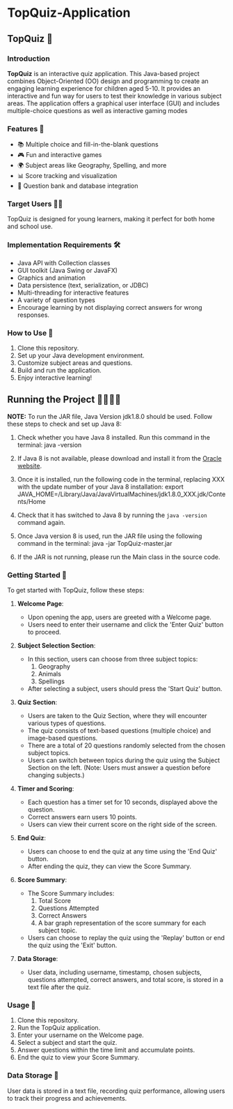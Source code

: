 # TopQuiz-Application

## TopQuiz 🧠

### Introduction

**TopQuiz** is an interactive quiz application. This Java-based project combines Object-Oriented (OO) design and programming to create an engaging learning experience for children aged 5-10. It provides an interactive and fun way for users to test their knowledge in various subject areas. The application offers a graphical user interface (GUI) and includes multiple-choice questions as well as interactive gaming modes

### Features 🌟

- 📚 Multiple choice and fill-in-the-blank questions
- 🎮 Fun and interactive games
- 🌍 Subject areas like Geography, Spelling, and more
- 📊 Score tracking and visualization
- 📖 Question bank and database integration

### Target Users 👦👧

TopQuiz is designed for young learners, making it perfect for both home and school use.

### Implementation Requirements 🛠️

- Java API with Collection classes
- GUI toolkit (Java Swing or JavaFX)
- Graphics and animation
- Data persistence (text, serialization, or JDBC)
- Multi-threading for interactive features
- A variety of question types
- Encourage learning by not displaying correct answers for wrong responses.

### How to Use 🚀

1. Clone this repository.
2. Set up your Java development environment.
3. Customize subject areas and questions.
4. Build and run the application.
5. Enjoy interactive learning!

## Running the Project 🏃‍♂️🏃‍♀️

**NOTE:** To run the JAR file, Java Version jdk1.8.0 should be used. Follow these steps to check and set up Java 8:

1. Check whether you have Java 8 installed. Run this command in the terminal:
       java -version

2. If Java 8 is not available, please download and install it from the [Oracle website](https://www.oracle.com/java/technologies/javase/javase-jdk8-downloads.html).

3. Once it is installed, run the following code in the terminal, replacing XXX with the update number of your Java 8 installation:
       export JAVA_HOME=/Library/Java/JavaVirtualMachines/jdk1.8.0_XXX.jdk/Contents/Home

4. Check that it has switched to Java 8 by running the `java -version` command again.

5. Once Java version 8 is used, run the JAR file using the following command in the terminal:
       java -jar TopQuiz-master.jar

6. If the JAR is not running, please run the Main class in the source code.


### Getting Started 🚀

To get started with TopQuiz, follow these steps:

1. **Welcome Page**:
   - Upon opening the app, users are greeted with a Welcome page.
   - Users need to enter their username and click the 'Enter Quiz' button to proceed.

2. **Subject Selection Section**:
   - In this section, users can choose from three subject topics:
     1. Geography
     2. Animals
     3. Spellings
   - After selecting a subject, users should press the 'Start Quiz' button.

3. **Quiz Section**:
   - Users are taken to the Quiz Section, where they will encounter various types of questions.
   - The quiz consists of text-based questions (multiple choice) and image-based questions.
   - There are a total of 20 questions randomly selected from the chosen subject topics.
   - Users can switch between topics during the quiz using the Subject Section on the left. (Note: Users must answer a question before changing subjects.)

4. **Timer and Scoring**:
   - Each question has a timer set for 10 seconds, displayed above the question.
   - Correct answers earn users 10 points.
   - Users can view their current score on the right side of the screen.

5. **End Quiz**:
   - Users can choose to end the quiz at any time using the 'End Quiz' button.
   - After ending the quiz, they can view the Score Summary.

6. **Score Summary**:
   - The Score Summary includes:
     1. Total Score
     2. Questions Attempted
     3. Correct Answers
     4. A bar graph representation of the score summary for each subject topic.
   - Users can choose to replay the quiz using the 'Replay' button or end the quiz using the 'Exit' button.

7. **Data Storage**:
   - User data, including username, timestamp, chosen subjects, questions attempted, correct answers, and total score, is stored in a text file after the quiz.

### Usage 📝

1. Clone this repository.
2. Run the TopQuiz application.
3. Enter your username on the Welcome page.
4. Select a subject and start the quiz.
5. Answer questions within the time limit and accumulate points.
6. End the quiz to view your Score Summary.

### Data Storage 💾

User data is stored in a text file, recording quiz performance, allowing users to track their progress and achievements.
